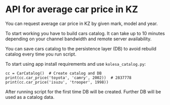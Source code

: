 # API for average car price in KZ

You can request average car price in KZ by given mark, model and year.

To start working you have to build cars catalog. It can take up to 10 minutes
depending on your channel bandwidth and remote server availability.

You can save cars catalog to the persistence layer (DB) to avoid rebuild catalog
every time you run script.

To start using app install requirements and use `kolesa_catalog.py`:

```
cc = CarCatalog()  # Create catalog and DB
print(cc.car_price('toyota', 'camry', 2002))  # 2837778
print(cc.car_price('isuzu', 'trooper', 1998))
```

After running script for the first time DB will be created. Further DB will be
used as a catalog data.
